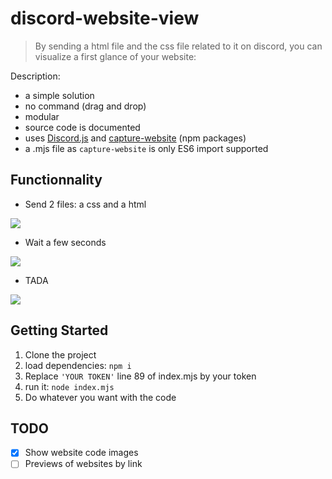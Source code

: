 # discord-website-view

> By sending a html file and the css file related to it on discord, you can visualize a first glance of your website:

Description:
  - a simple solution
  - no command (drag and drop)
  - modular
  - source code is documented
  - uses [Discord.js](https://www.npmjs.com/package/capture-website) and [capture-website](https://www.npmjs.com/package/capture-website) (npm packages)
  - a .mjs file as `capture-website` is only ES6 import supported


## Functionnality
  - Send 2 files: a css and a html

  ![](https://cdn.discordapp.com/attachments/693180184366415905/954119379656773712/unknown.png)
  - Wait a few seconds

  ![](https://cdn.discordapp.com/attachments/954119007320043691/954123270192529419/unknown.png)
  - TADA

  ![](https://cdn.discordapp.com/attachments/954119007320043691/954123984100810832/unknown.png)
## Getting Started
1. Clone the project
2. load dependencies: `npm i`
3. Replace `'YOUR TOKEN'` line 89 of index.mjs by your token
4. run it: `node index.mjs`
5. Do whatever you want with the code

## TODO
- [x] Show website code images
- [ ] Previews of websites by link
